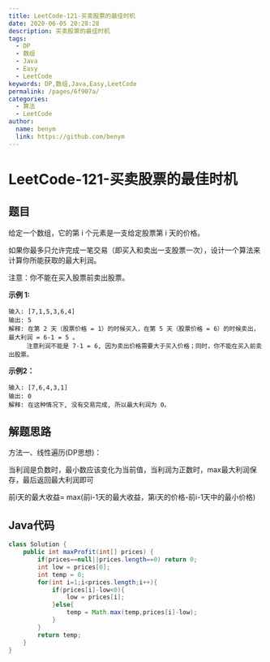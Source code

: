```yaml
---
title: LeetCode-121-买卖股票的最佳时机
date: 2020-06-05 20:28:28
description: 买卖股票的最佳时机
tags: 
  - DP
  - 数组
  - Java
  - Easy
  - LeetCode
keywords: DP,数组,Java,Easy,LeetCode
permalink: /pages/6f907a/
categories: 
  - 算法
  - LeetCode
author: 
  name: benym
  link: https://github.com/benym
---
```


# LeetCode-121-买卖股票的最佳时机

## 题目

给定一个数组，它的第 i 个元素是一支给定股票第 i 天的价格。

如果你最多只允许完成一笔交易（即买入和卖出一支股票一次），设计一个算法来计算你所能获取的最大利润。

注意：你不能在买入股票前卖出股票。

 

**示例 1:**

```
输入: [7,1,5,3,6,4]
输出: 5
解释: 在第 2 天（股票价格 = 1）的时候买入，在第 5 天（股票价格 = 6）的时候卖出，最大利润 = 6-1 = 5 。
     注意利润不能是 7-1 = 6, 因为卖出价格需要大于买入价格；同时，你不能在买入前卖出股票。
```

**示例2：**

```
输入: [7,6,4,3,1]
输出: 0
解释: 在这种情况下, 没有交易完成, 所以最大利润为 0。
```

## 解题思路

方法一、线性遍历(DP思想)：

当利润是负数时，最小数应该变化为当前值，当利润为正数时，max最大利润保存，最后返回最大利润即可

前i天的最大收益= max(前i-1天的最大收益，第i天的价格-前i-1天中的最小价格)

## Java代码

```java
class Solution {
    public int maxProfit(int[] prices) {
        if(prices==null||prices.length==0) return 0;
        int low = prices[0];
        int temp = 0;
        for(int i=1;i<prices.length;i++){
            if(prices[i]-low<0){
                low = prices[i];
            }else{
                temp = Math.max(temp,prices[i]-low);
            }
        }
        return temp;
    }
}
```





